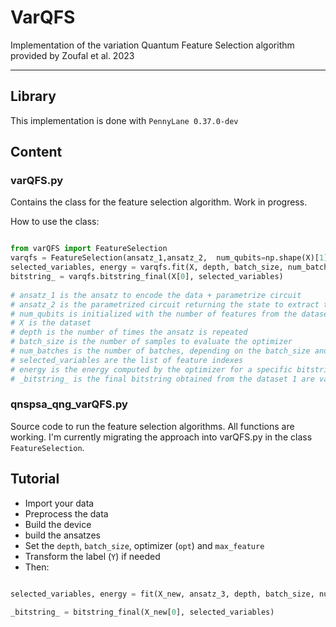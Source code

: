 # VarQFS
Implementation of the variation Quantum Feature Selection algorithm provided by Zoufal et al. 2023 

--- 

## Library 
This implementation is done with `PennyLane 0.37.0-dev`

## Content 

### varQFS.py

Contains the class for the feature selection algorithm. Work in progress.

How to use the class: 

```python

from varQFS import FeatureSelection
varqfs = FeatureSelection(ansatz_1,ansatz_2,  num_qubits=np.shape(X)[1])
selected_variables, energy = varqfs.fit(X, depth, batch_size, num_batches)
bitstring_ = varqfs.bitstring_final(X[0], selected_variables)
    
# ansatz_1 is the ansatz to encode the data + parametrize circuit  
# ansatz_2 is the parametrized circuit returning the state to extract the bitstring 
# num_qubits is initialized with the number of features from the dataset 
# X is the dataset 
# depth is the number of times the ansatz is repeated
# batch_size is the number of samples to evaluate the optimizer 
# num_batches is the number of batches, depending on the batch_size and the size of the dataset
# selected_variables are the list of feature indexes 
# energy is the energy computed by the optimizer for a specific bitstring 
# _bitstring_ is the final bitstring obtained from the dataset 1 are valuable features, and 0 those which are not kept 

```

### qnspsa_qng_varQFS.py 

Source code to run the feature selection algorithms. All functions are working. I'm currently migrating the approach into varQFS.py in the class `FeatureSelection`. 

## Tutorial 

- Import your data 
- Preprocess the data 
- Build the device 
- build the ansatzes 
- Set the `depth`, `batch_size`, optimizer (`opt`) and `max_feature`
- Transform the label (`Y`) if needed 
- Then: 

```python

selected_variables, energy = fit(X_new, ansatz_3, depth, batch_size, num_batches, opt, max_features)
        
_bitstring_ = bitstring_final(X_new[0], selected_variables)

```



